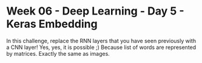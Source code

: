 # Week 06 - Deep Learning - Day 5 - Keras Embedding


In this challenge, replace the RNN layers that you have seen previously with a CNN layer! Yes, yes, it is possible ;)
Because list of words are represented by matrices. Exactly the same as images.
